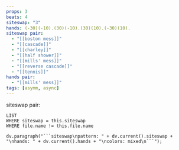 ```yaml
---
props: 3
beats: 4
siteswap: "3"
hands: (-30)(-10).(30)(-10).(30)(10).(-30)(10).
siteswap pair:
  - "[[boston mess]]"
  - "[[cascade]]"
  - "[[charley]]"
  - "[[half shower]]"
  - "[[mills' mess]]"
  - "[[reverse cascade]]"
  - "[[tennis]]"
hands pair:
  - "[[mills' mess]]"
tags: [asymm, async]
---
```


siteswap pair:
```dataview
LIST
WHERE siteswap = this.siteswap
WHERE file.name != this.file.name
```
```dataviewjs
dv.paragraph("```siteswap\npattern: " + dv.current().siteswap + "\nhands: " + dv.current().hands + "\ncolors: mixed\n```");
```
